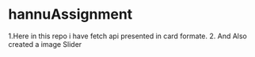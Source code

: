 # hannuAssignment


1.Here in this repo i have fetch api presented in card formate.
2. And Also created a image Slider
